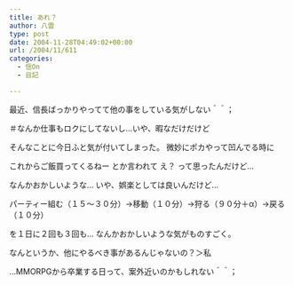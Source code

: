 ```yaml
---
title: あれ？
author: 八雲
type: post
date: 2004-11-28T04:49:02+00:00
url: /2004/11/611
categories:
  - 信On
  - 日記

---
```

最近、信長ばっかりやってて他の事をしている気がしない＾＾；
  
＃なんか仕事もロクにしてないし…いや、暇なだけだけど
  
そんなことに今日ふと気が付いてしまった。 微妙にポカやって凹んでる時に
  
これからご飯買ってくるねー とか言われて え？ って思ったんだけど…
  
なんかおかしいような… いや、娯楽としては良いんだけど…
  
パーティー組む（１５～３０分）→移動（１０分）→狩る（９０分＋α）→戻る（１０分）
  
を１日に２回も３回も… なんかおかしいような気がものすごく。
  
なんというか、他にやるべき事があるんじゃないの？＞私

…MMORPGから卒業する日って、案外近いのかもしれない＾＾；